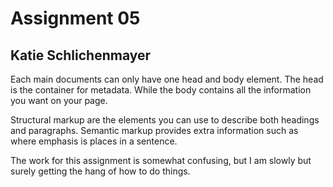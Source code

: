# Assignment 05
## Katie Schlichenmayer

Each main documents can only have one head and body element. The head is the container for metadata. While the body contains all the information you want on your page.

Structural markup are the elements you can use to describe both headings and paragraphs. Semantic markup provides extra information such as where emphasis is places in a sentence.

The work for this assignment is somewhat confusing, but I am slowly but surely getting the hang of how to do things. 
